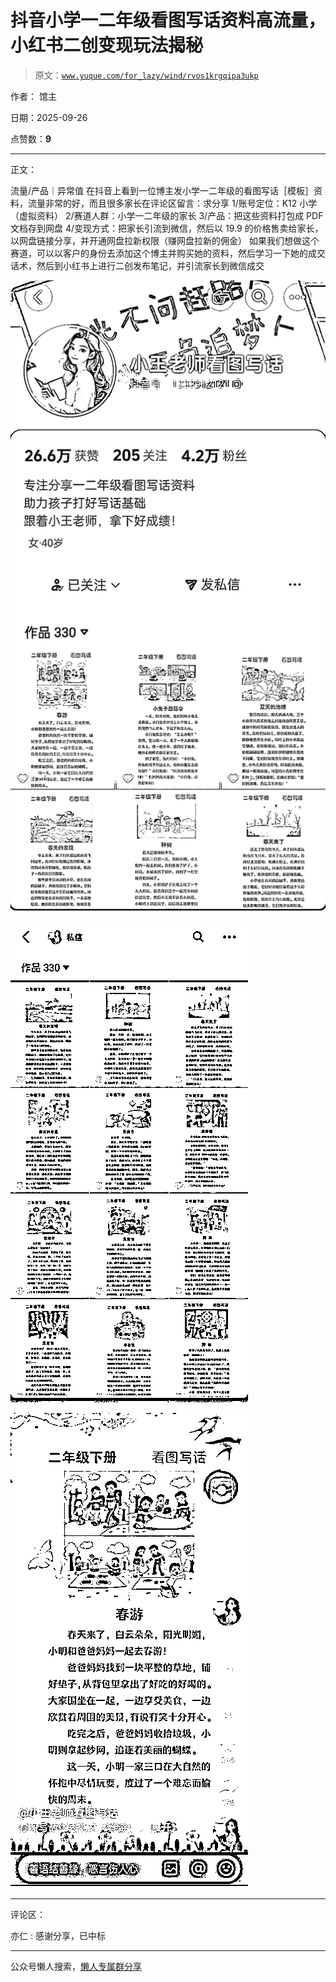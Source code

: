 # 抖音小学一二年级看图写话资料高流量，小红书二创变现玩法揭秘

> 原文：[`www.yuque.com/for_lazy/wind/rvos1krgqipa3ukp`](https://www.yuque.com/for_lazy/wind/rvos1krgqipa3ukp)

作者： 馆主

日期：2025-09-26

点赞数：**9**

* * *

正文：

流量/产品｜异常值 在抖音上看到一位博主发小学一二年级的看图写话［模板］资料，流量非常的好，而且很多家长在评论区留言：求分享
1/账号定位：K12 小学（虚拟资料） 2/赛道人群：小学一二年级的家长 3/产品：把这些资料打包成 PDF 文档存到网盘
4/变现方式：把家长引流到微信，然后以 19.9 的价格售卖给家长，以网盘链接分享，并开通网盘拉新权限（赚网盘拉新的佣金）
如果我们想做这个赛道，可以以客户的身份去添加这个博主并购买她的资料，然后学习一下她的成交话术，然后到小红书上进行二创发布笔记，并引流家长到微信成交

![](img/b2cbc7b5ec290aa757f8381d42b08b10.png "None")

![](img/e5f2bd52dad9555cff09726860bab8ba.png "None")

![](img/5a4b1a2705f258fd9ad64a604d1d3000.png "None")

* * *

评论区：

亦仁 : 感谢分享，已中标

* * *

公众号懒人搜索，[懒人专属群分享](https://lazybook.fun/#/blog/group)